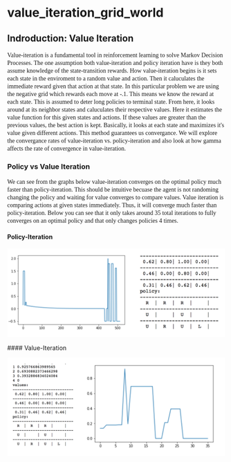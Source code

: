 # value_iteration_grid_world

## Indroduction: Value Iteration
<span style="font-family:Papyrus"> Value-iteration is a fundamental tool in reinforcement learning to solve Markov Decision Processes. The one assumption both value-iteration and policy iteration have is they both assume knowledge of the state-transition rewards. How value-iteration begins is it sets each state in the enviroment to a random value and action. Then it caluculates the immediate reward given that action at that state. In this particular problem we are using the negative grid which rewards each move at -.1. This means we know the reward at each state. This is assumed to deter long policies to terminal state. From here, it looks around at its neighbor states and caluculates their respective values. Here it estimates the value function for this given states and actions. If these values are greater than the previous values, the best action is kept. Basically, it looks at each state and maximizes it's value given different actions. This method guarantees us convergance. We will explore the convergance rates of value-iteration vs. policy-iteration and also look at how gamma affects the rate of convergence in value-iteration.
</span>

### Policy vs Value Iteration
<span style="font-family:Papyrus"> We can see from the graphs below value-iteration converges on the optimal policy much faster than policy-iteration. This should be intuitive becuase the agent is not randoming changing the policy and waiting for value converges to compare values. Value iteration is comparing actions at given states immediately. Thus, it will converge much faster than policy-iteration. Below you can see that it only takes around 35 total iterations to fully converges on an optimal policy and that only changes policies 4 times. 
</span>
#### Policy-Iteration
<p align="center">
  <img src="largegamma1.png" >
</p>
#### Value-Iteration   
<p align="center">
  <img src="valueiterationgraph.png" >
</p>
